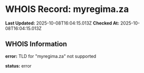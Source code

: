 # WHOIS Record: myregima.za

**Last Updated:** 2025-10-08T16:04:15.013Z
**Checked At:** 2025-10-08T16:04:15.013Z

## WHOIS Information

**error:** TLD for "myregima.za" not supported

**status:** error

